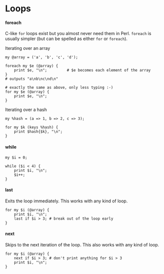 # Loops

#### foreach

C-like `for` loops exist but you almost never need them in Perl.
`foreach` is usually simpler (but can be spelled as either `for`
or `foreach`).

Iterating over an array

    my @array = ('a', 'b', 'c', 'd');

    foreach my $e (@array) {
        print $e, "\n";         # $e becomes each element of the array
    }
    # outputs "a\nb\nc\nd\n"

    # exactly the same as above, only less typing :-)
    for my $e (@array) {
        print $e, "\n";
    }

Iterating over a hash

    my %hash = (a => 1, b => 2, c => 3);

    for my $k (keys %hash) {
        print $hash{$k}, "\n";
    }

#### while

    my $i = 0;

    while ($i < 4) {
        print $i, "\n";
        $i++;
    }

#### last

Exits the loop immediately.
This works with any kind of loop.

    for my $i (@array) {
        print $i, "\n";
        last if $i > 3; # break out of the loop early
    }
    
#### next

Skips to the next iteration of the loop.
This also works with any kind of loop.

    for my $i (@array) {
        next if $i > 3; # don't print anything for $i > 3
        print $i, "\n";
    }
    
